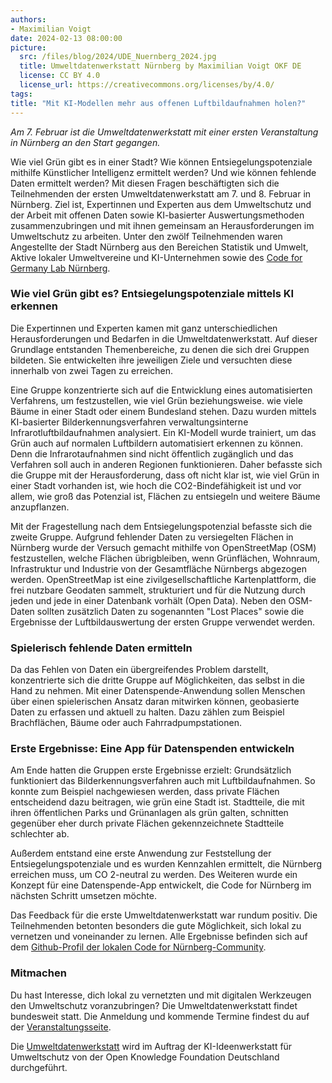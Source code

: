 ```yaml
---
authors: 
- Maximilian Voigt
date: 2024-02-13 08:00:00
picture:
  src: /files/blog/2024/UDE_Nuernberg_2024.jpg
  title: Umweltdatenwerkstatt Nürnberg by Maximilian Voigt OKF DE
  license: CC BY 4.0
  license_url: https://creativecommons.org/licenses/by/4.0/
tags:
title: "Mit KI-Modellen mehr aus offenen Luftbildaufnahmen holen?"
---
```

*Am 7. Februar ist die Umweltdatenwerkstatt mit einer ersten Veranstaltung in Nürnberg an den Start gegangen.*

Wie viel Grün gibt es in einer Stadt? Wie können Entsiegelungspotenziale mithilfe Künstlicher Intelligenz ermittelt werden? Und wie können fehlende Daten ermittelt werden? Mit diesen Fragen beschäftigten sich die Teilnehmenden der ersten Umweltdatenwerkstatt am 7. und 8. Februar in Nürnberg. Ziel ist, Expertinnen und Experten aus dem Umweltschutz und der Arbeit mit offenen Daten sowie KI-basierter Auswertungsmethoden zusammenzubringen und mit ihnen gemeinsam an Herausforderungen im Umweltschutz zu arbeiten. Unter den zwölf Teilnehmenden waren Angestellte der Stadt Nürnberg aus den Bereichen Statistik und Umwelt, Aktive lokaler Umweltvereine und KI-Unternehmen sowie des [Code for Germany Lab Nürnberg](https://codefor.de/nuernberg/).

### Wie viel Grün gibt es? Entsiegelungspotenziale mittels KI erkennen

Die Expertinnen und Experten kamen mit ganz unterschiedlichen Herausforderungen und Bedarfen in die Umweltdatenwerkstatt. Auf dieser Grundlage entstanden Themenbereiche, zu denen die sich drei Gruppen bildeten. Sie entwickelten ihre jeweiligen Ziele und versuchten diese innerhalb von zwei Tagen zu erreichen.

Eine Gruppe konzentrierte sich auf die Entwicklung eines automatisierten Verfahrens, um festzustellen, wie viel Grün beziehungsweise. wie viele Bäume in einer Stadt oder einem Bundesland stehen. Dazu wurden mittels KI-basierter Bilderkennungsverfahren verwaltungsinterne Infrarotluftbildaufnahmen analysiert. Ein KI-Modell wurde trainiert, um das Grün auch auf normalen Luftbildern automatisiert erkennen zu können. Denn die Infrarotaufnahmen sind nicht öffentlich zugänglich und das Verfahren soll auch in anderen Regionen funktionieren. Daher befasste sich die Gruppe mit der Herausforderung, dass oft nicht klar ist, wie viel Grün in einer Stadt vorhanden ist, wie hoch die CO2-Bindefähigkeit ist und vor allem, wie groß das Potenzial ist, Flächen zu entsiegeln und weitere Bäume anzupflanzen.

Mit der Fragestellung nach dem Entsiegelungspotenzial befasste sich die zweite Gruppe. Aufgrund fehlender Daten zu versiegelten Flächen in Nürnberg wurde der Versuch gemacht mithilfe von OpenStreetMap (OSM) festzustellen, welche Flächen übrigbleiben, wenn Grünflächen, Wohnraum, Infrastruktur und Industrie von der Gesamtfläche Nürnbergs abgezogen werden. OpenStreetMap ist eine zivilgesellschaftliche Kartenplattform, die frei nutzbare Geodaten sammelt, strukturiert und für die Nutzung durch jeden und jede in einer Datenbank vorhält (Open Data). Neben den OSM-Daten sollten zusätzlich Daten zu sogenannten "Lost Places" sowie die Ergebnisse der Luftbildauswertung der ersten Gruppe verwendet werden. 

### Spielerisch fehlende Daten ermitteln

Da das Fehlen von Daten ein übergreifendes Problem darstellt, konzentrierte sich die dritte Gruppe auf Möglichkeiten, das selbst in die Hand zu nehmen. Mit einer Datenspende-Anwendung sollen Menschen über einen spielerischen Ansatz daran mitwirken können, geobasierte Daten zu erfassen und aktuell zu halten. Dazu zählen zum Beispiel Brachflächen, Bäume oder auch Fahrradpumpstationen. 

### Erste Ergebnisse: Eine App für Datenspenden entwickeln

Am Ende hatten die Gruppen erste Ergebnisse erzielt: Grundsätzlich funktioniert das Bilderkennungsverfahren auch mit Luftbildaufnahmen. So konnte zum Beispiel nachgewiesen werden, dass private Flächen entscheidend dazu beitragen, wie grün eine Stadt ist. Stadtteile, die mit ihren öffentlichen Parks und Grünanlagen als grün galten, schnitten gegenüber eher durch private Flächen gekennzeichnete Stadtteile schlechter ab.

Außerdem entstand eine erste Anwendung zur Feststellung der Entsiegelungspotenziale und es wurden Kennzahlen ermittelt, die Nürnberg erreichen muss, um CO 2-neutral zu werden. Des Weiteren wurde ein Konzept für eine Datenspende-App entwickelt, die Code for Nürnberg im nächsten Schritt umsetzen möchte.

Das Feedback für die erste Umweltdatenwerkstatt war rundum positiv. Die Teilnehmenden betonten besonders die gute Möglichkeit, sich lokal zu vernetzen und voneinander zu lernen. Alle Ergebnisse befinden sich auf dem [Github-Profil der lokalen Code for Nürnberg-Community](https://github.com/orgs/opendata-nuernberg/repositories).

### Mitmachen

Du hast Interesse, dich lokal zu vernetzten und mit digitalen Werkzeugen den Umweltschutz voranzubringen? Die Umweltdatenwerkstatt findet bundesweit statt. Die Anmeldung und kommende Termine findest du auf der [Veranstaltungsseite](/workshops/umweltdatenwerkstatt/). 

Die [Umweltdatenwerkstatt](/projekte/umweltdatenwerkstatt/) wird im Auftrag der KI-Ideenwerkstatt für Umweltschutz von der Open Knowledge Foundation Deutschland durchgeführt.